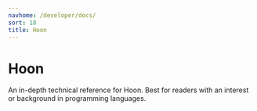 ```yaml
---
navhome: /developer/docs/
sort: 18
title: Hoon
---
```


# Hoon

An in-depth technical reference for Hoon.  Best for readers with
an interest or background in programming languages.

<list/>
